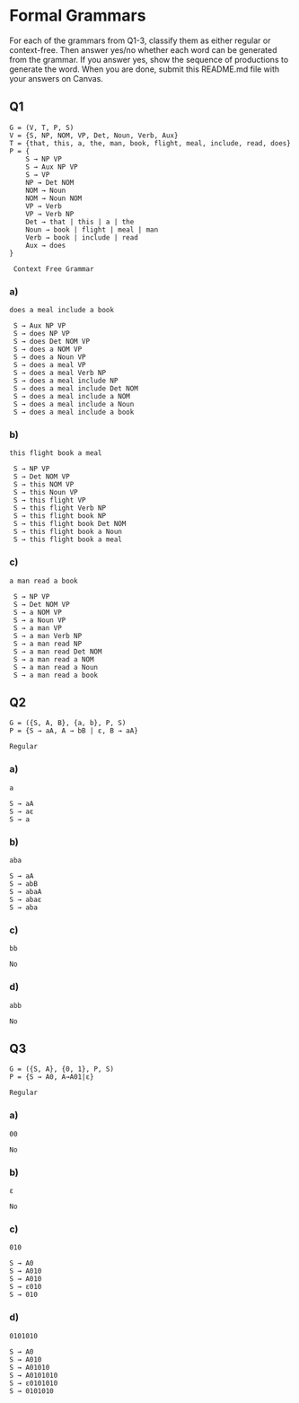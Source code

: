 # Formal Grammars

For each of the grammars from Q1-3, classify them as either regular or context-free. Then answer yes/no whether each word can be generated from the grammar. If you answer yes, show the sequence of productions to generate the word.  When you are done, submit this README.md file with your answers on Canvas. 

## Q1

```
G = (V, T, P, S) 
V = {S, NP, NOM, VP, Det, Noun, Verb, Aux}
T = {that, this, a, the, man, book, flight, meal, include, read, does}
P = {
    S → NP VP 
    S → Aux NP VP 
    S → VP 
    NP → Det NOM 
    NOM → Noun
    NOM → Noun NOM
    VP → Verb
    VP → Verb NP
    Det → that | this | a | the
    Noun → book | flight | meal | man
    Verb → book | include | read
    Aux → does
} 
```
```
 Context Free Grammar
```
### a)

```
does a meal include a book 
```
```
 S → Aux NP VP 
 S → does NP VP 
 S → does Det NOM VP 
 S → does a NOM VP
 S → does a Noun VP
 S → does a meal VP
 S → does a meal Verb NP
 S → does a meal include NP
 S → does a meal include Det NOM
 S → does a meal include a NOM
 S → does a meal include a Noun
 S → does a meal include a book
```
 
### b) 

```
this flight book a meal
``` 
```
 S → NP VP
 S → Det NOM VP
 S → this NOM VP
 S → this Noun VP
 S → this flight VP
 S → this flight Verb NP
 S → this flight book NP
 S → this flight book Det NOM
 S → this flight book a Noun
 S → this flight book a meal
```
### c) 

```
a man read a book
```
```
 S → NP VP
 S → Det NOM VP
 S → a NOM VP
 S → a Noun VP
 S → a man VP
 S → a man Verb NP
 S → a man read NP
 S → a man read Det NOM
 S → a man read a NOM
 S → a man read a Noun
 S → a man read a book 
```
## Q2

```
G = ({S, A, B}, {a, b}, P, S) 
P = {S → aA, A → bB | ε, B → aA}    
```
```
Regular 
```
### a) 

```
a
```
```
S → aA
S → aε
S → a
```

### b) 

```
aba
```
```
S → aA
S → abB
S → abaA
S → abaε
S → aba
```
### c) 

```
bb
```
```
No
```

### d) 

```
abb
```
```
No
```
## Q3

```
G = ({S, A}, {0, 1}, P, S) 
P = {S → A0, A→A01|ε}           
```
```
Regular 
`````
### a) 

```
00
```
```
No
```
 
### b) 

```
ε
```
```
No
```
### c)

```
010
```
```
S → A0
S → A010
S → A010
S → ε010
S → 010
```
 
### d) 

```
0101010
```
```
S → A0
S → A010
S → A01010
S → A0101010
S → ε0101010
S → 0101010
```
